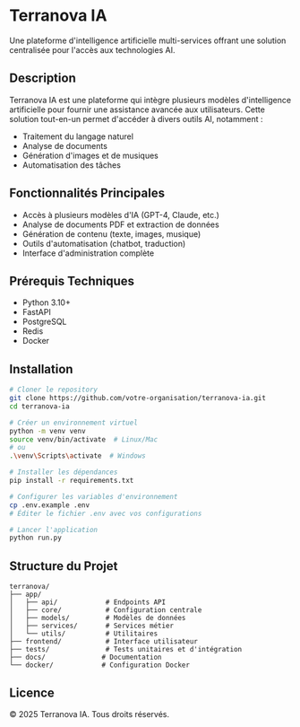 # Terranova IA

Une plateforme d'intelligence artificielle multi-services offrant une solution centralisée pour l'accès aux technologies AI.

## Description

Terranova IA est une plateforme qui intègre plusieurs modèles d'intelligence artificielle pour fournir une assistance avancée aux utilisateurs. Cette solution tout-en-un permet d'accéder à divers outils AI, notamment :
- Traitement du langage naturel
- Analyse de documents
- Génération d'images et de musiques
- Automatisation des tâches

## Fonctionnalités Principales

- Accès à plusieurs modèles d'IA (GPT-4, Claude, etc.)
- Analyse de documents PDF et extraction de données
- Génération de contenu (texte, images, musique)
- Outils d'automatisation (chatbot, traduction)
- Interface d'administration complète

## Prérequis Techniques

- Python 3.10+
- FastAPI
- PostgreSQL
- Redis
- Docker

## Installation

```bash
# Cloner le repository
git clone https://github.com/votre-organisation/terranova-ia.git
cd terranova-ia

# Créer un environnement virtuel
python -m venv venv
source venv/bin/activate  # Linux/Mac
# ou
.\venv\Scripts\activate  # Windows

# Installer les dépendances
pip install -r requirements.txt

# Configurer les variables d'environnement
cp .env.example .env
# Éditer le fichier .env avec vos configurations

# Lancer l'application
python run.py
```

## Structure du Projet

```
terranova/
├── app/
│   ├── api/            # Endpoints API
│   ├── core/           # Configuration centrale
│   ├── models/         # Modèles de données
│   ├── services/       # Services métier
│   └── utils/          # Utilitaires
├── frontend/           # Interface utilisateur
├── tests/              # Tests unitaires et d'intégration
├── docs/              # Documentation
└── docker/            # Configuration Docker
```

## Licence

© 2025 Terranova IA. Tous droits réservés.
